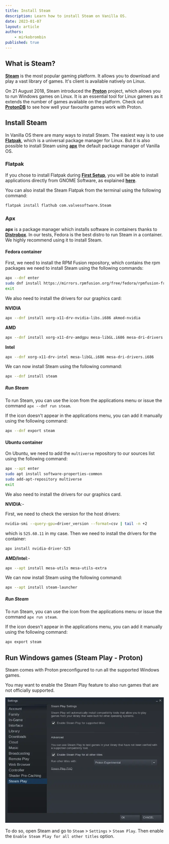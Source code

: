 ```yaml
---
title: Install Steam
description: Learn how to install Steam on Vanilla OS.
date: 2023-01-07
layout: article
authors: 
    - mirkobrombin
published: true
---
```


## What is Steam?

[**Steam**](https://steampowered.com) is the most popular gaming platform. It allows you to download and play a vast library of games. It's client is available natively on Linux.

On 21 August 2018, Steam introduced the [**Proton**](https://github.com/ValveSoftware/Proton) project, which allows you to run Windows games on Linux. It is an essential tool for Linux gamers as it extends the number of games available on the platform. Check out [**ProtonDB**](https://www.protondb.com) to see how well your favourite games work with Proton.

## Install Steam

In Vanilla OS there are many ways to install Steam. The easiest way is to use
[**Flatpak**](https://flatpak.org), which is a universal package manager for Linux.
But it is also possible to install Steam using [**apx**](https://documentation.vanillaos.org/docs/apx/)
the default package manager of Vanilla OS.

### Flatpak

If you chose to install Flatpak during [**First Setup**](/2022/11/18/first-setup.html), 
you will be able to install applications directly from GNOME Software, as 
explained [**here**](/2022/12/09/install-flatpaks.html#title3).

You can also install the Steam Flatpak from the terminal using the following command:

```bash
flatpak install flathub com.valvesoftware.Steam
```

### Apx

**apx** is a package manager which installs software in containers thanks to
[**Distrobox**](https://github.com/89luca89/distrobox). In our tests, Fedora is the best distro to run Steam in a container. We highly recommend using it to install Steam.

#### Fedora container

First, we need to install the RPM Fusion repository, which contains the rpm packages we need to install Steam using the following commands:

```bash
apx --dnf enter
sudo dnf install https://mirrors.rpmfusion.org/free/fedora/rpmfusion-free-release-$(rpm -E %fedora).noarch.rpm https://mirrors.rpmfusion.org/nonfree/fedora/rpmfusion-nonfree-release-$(rpm -E %fedora).noarch.rpm
exit
```

We also need to install the drivers for our graphics card:

**NVIDIA**

```bash
apx --dnf install xorg-x11-drv-nvidia-libs.i686 akmod-nvidia
```

**AMD**

```bash
apx --dnf install xorg-x11-drv-amdgpu mesa-libGL.i686 mesa-dri-drivers.i686
```

**Intel**

```bash
apx --dnf xorg-x11-drv-intel mesa-libGL.i686 mesa-dri-drivers.i686
```

We can now install Steam using the following command:

```bash
apx --dnf install steam
```

##### Run Steam

To run Steam, you can use the icon from the applications menu or issue the 
command `apx --dnf run steam`.

If the icon doesn't appear in the applications menu, you can add it manually using the following command:

```bash
apx --dnf export steam
```

#### Ubuntu container

On Ubuntu, we need to add the `multiverse` repository to our sources list using the following command:

```bash
apx --apt enter
sudo apt install software-properties-common
sudo add-apt-repository multiverse
exit
```

We also need to install the drivers for our graphics card.

**NVIDIA**:-

First, we need to check the version for the host drivers:

```bash
nvidia-smi --query-gpu=driver_version --format=csv | tail -n +2
```

which is `525.60.11` in my case. Then we need to install the drivers for the container:

```bash
apx install nvidia-driver-525
```

**AMD/Intel**:-

```bash
apx --apt install mesa-utils mesa-utils-extra
```

We can now install Steam using the following command:

```bash
apx --apt install steam-launcher
```

##### Run Steam

To run Steam, you can use the icon from the applications menu or issue the 
command `apx run steam`.

If the icon doesn't appear in the applications menu, you can add it manually using the following command:

```bash
apx export steam
```

## Run Windows games (Steam Play - Proton)

Steam comes with Proton preconfigured to run all the supported Windows games.

You may want to enable the Steam Play feature to also run games that are not officially supported. 

![Steam Play](/assets/uploads/Gaming/steam-play.webp)

To do so, open Steam and go to `Steam` > `Settings` > `Steam Play`. Then enable the `Enable Steam Play for all other titles` option.
